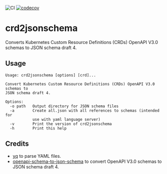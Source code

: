 ![CI](https://github.com/tricktron/crd2jsonschema/actions/workflows/main.yml/badge.svg)
[![codecov](https://codecov.io/gh/tricktron/crd2jsonschema/branch/main/graph/badge.svg?token=H2WRI0VUCQ)](https://codecov.io/gh/tricktron/crd2jsonschema)

# crd2jsonschema

Converts Kubernetes Custom Resource Definitions (CRDs) OpenAPI V3.0 schemas to JSON schema draft 4.

## Usage

```console
Usage: crd2jsonschema [options] [crd]...

Convert Kubernetes Custom Resource Definitions (CRDs) OpenAPI V3.0 schemas to 
JSON schema draft 4.

Options:
  -o path   Output directory for JSON schema files
  -a        Create all.json with all references to schemas (intended for 
            use with yaml language server)
  -v        Print the version of crd2jsonschema
  -h        Print this help
```

## Credits

- [yq](https://github.com/mikefarah/yq) to parse YAML files.
- [openapi-schema-to-json-schema](https://github.com/openapi-contrib/openapi-schema-to-json-schema)
to convert OpenAPI V3.0 schemas to JSON schema draft 4.